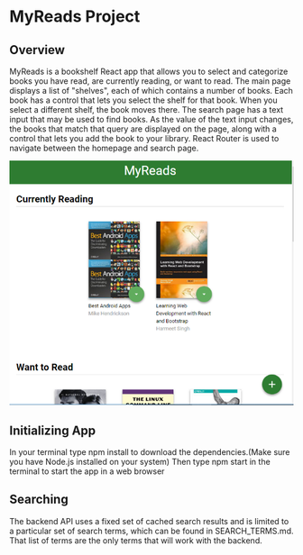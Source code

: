 # MyReads Project

## Overview

MyReads is a bookshelf React app that allows you to select and categorize books you have read, are currently reading, or want to read.  The main page displays a list of "shelves", each of which contains a number of books. Each book has a control that lets you select the shelf for that book. When you select a different shelf, the book moves there. The search page has a text input that may be used to find books. As the value of the text input changes, the books that match that query are displayed on the page, along with a control that lets you add the book to your library. React Router is used to navigate between the homepage and search page.

![Homepage snapshot](/src/icons/screenshot.PNG)

## Initializing App
In your terminal type npm install to download the dependencies.(Make sure you have Node.js installed on your system)
Then type npm start in the terminal to start the app in a web browser

## Searching
The backend API uses a fixed set of cached search results and is limited to a particular set of search terms, which can be found in SEARCH_TERMS.md. That list of terms are the only terms that will work with the backend.